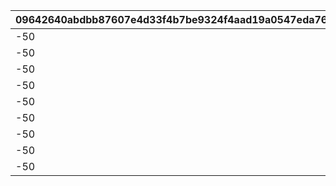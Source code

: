 |09642640abdbb87607e4d33f4b7be9324f4aad19a0547eda764e570b1b24ef8e|1470baac6d048978d01e1a3f8bab9f386ca8893f4683fbca24f6c00b55d3b297|66bbeaa2a4e9a7ec6a1c6c36c1afdc829ba5258953d4c9088de937b32cd935ca|f0742cea00c79b9df30f8593811c9ad68b85a4f2b92e2f6858720a0f7b21623b|dfa1c48d332b8300e69919e8e6009c141558a00c45f5f12dab5c8b29b62fd2d9|971f755eda75d300cf023b25cdf9c389242668cbd6cef458b00ad5bb6de7ef4f|cf42d80d945c2b6736d3b27e974a339d8cae727616f1b95f0a8eacc4ee8c4b78|892a57fe6437f8d749af5be76174de1ac1430eab556dca965510ebe5bd6f3227|8dbf23e5758134a58eaa4f8f9f14f2da822de8986103f7481639a49bc0d482ed|2a07a2de2d0f772a6903b5e7ca4cb41e35e26ac44d2a9fbb8b62c02b98d14e93|a3022e54a5ba26506105dc24bff81c7ca2d0d4580897e0e324794bfd491122e5|aa36551f5eff35c20fff789058831bf45fbc1a9d3ad87d1438284f1075be9a5a|0b053efd4609269e5c99138be449390101aa33db0d3f1941e36ce72d36e79e4b|2f4445e1b0cacc3399d1898463dfe97f34cf9254c6188e6a140cb70b0180dc8a|46bb43962c43c1bcf386d8dd11a9a50e1acf92bd1f8ab4cf40206d70188a5fc0|0393b85e0d85616b23a1b3a264c1fe41c6896a9cce475b351f2536cf69ad117e|ce94ca847e081228cd58de44866520c4cf9d27a8a48d4a49754534884551b786|432f6ec4b6eddae1e87e7044eb854a4eac91ce0b36229d43f732ac6d6e6f6068|096baa5c3966b4034b6700ef5a5b3e42d2e9f32a389d8c1fdcb0a56fd84125fa|34fff87ec965c46cd078421bb89ab2c2164ac0fa9ef49370fd8928b6dd47e66f|cf5c32f7e066ba1e16a929ad1ca337beb31c502f32bff0bc7f8922fb8cf13753|
| --- | --- | --- | --- | --- | --- | --- | --- | --- | --- | --- | --- | --- | --- | --- | --- | --- | --- | --- | --- | --- |
|-50|5|0|2|318405|0.8|31009005|20|1|501010091|103232|20|0|2|0|40|1|103232|318405|1|0.85|
|-50|5|0|3|318405|0.8|31009005|20|2|501010092|103232|20|0|2|0|40|1|103232|318405|2|0.85|
|-50|5|0|4|318405|0.8|31009005|20|3|501010093|103232|20|0|2|0|40|1|103232|318405|3|0.85|
|-50|5|0|1|318405|0.8|31009005|20|4|501010094|103232|20|0|2|0|40|1|103232|318405|4|0.85|
|-50|0|0|0|318405|0.8|31009005|20|5|501010095|103232|0|0|0|0|40|0|103232|318405|5|0.85|
|-50|0|0|2|320100|1.5|31010005|20|1|501010101|103371|0|90|2|10|0|0|103371|320100|6|1.5|
|-50|0|0|3|320101|1.5|31010005|20|2|501010102|103372|0|90|2|10|0|0|103372|320101|7|1.5|
|-50|0|0|4|320102|1.5|31010005|20|3|501010103|103373|0|90|2|10|0|0|103373|320102|8|1.5|
|-50|0|0|1|320103|1.5|31010005|20|4|501010104|103374|0|90|2|10|0|0|103374|320103|9|1.5|